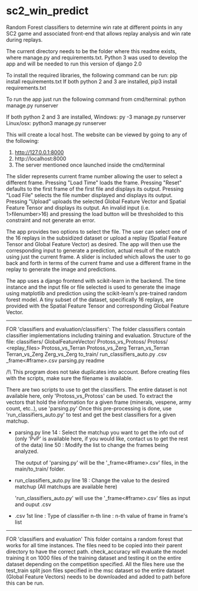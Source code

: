 # sc2_win_predict
Random Forest classifiers to determine win rate at different points in any SC2 game and associated front-end that allows replay analysis and win rate during replays.

The current directory needs to be the folder where this readme exists,
where manage.py and requirements.txt.
Python 3 was used to develop the app and will be needed to run this version of django 2.0

To install the required libraries, the following command can be run:
pip install requirements.txt
If both python 2 and 3 are installed, pip3 install requirements.txt

To run the app just run the following command from cmd/terminal:
python manage.py runserver

If both python 2 and 3 are installed,
Windows: py -3 manage.py runserver
Linux/osx: python3 manage.py runserver

This will create a local host. The website can be viewed by going to any of the following:
1. http://127.0.0.1:8000
2. http://localhost:8000
3. The server mentioned once launched inside the cmd/terminal

The slider represents current frame number allowing the user to select a different frame.
Pressing "Load Time" loads the frame.
Pressing "Reset" defaults to the first frame of the first file and displays its output.
Pressing "Load File" selects the file number displayed and displays its output.
Pressing "Upload" uploads the selected Global Feature Vector and Spatial Feature Tensor and displays its output.
An invalid input (i.e. 1>filenumber>16) and pressing the load button will be thresholded to this constraint and not generate an error.


The app provides two options to select the file. The user can select one of the 16 replays in the 
subsidized dataset or upload a replay (Spatial Feature Tensor and Global Feature Vector) as desired.
The app will then use the corresponding input to generate a prediction, actual result of the match 
using just the current frame. A slider is included which allows the user to go back and forth in terms
of the current frame and use a different frame in the replay to generate the image and predictions.


The app uses a django frontend with scikit-learn in the backend. The time instance and the 
input file or file selected is used to generate the image using matplotlib and prediction
using the scikit-learn's pre-trained random forest model. A tiny subset of the dataset, specifically
16 replays, are provided with the Spatial Feature Tensor and corresponding Global Feature
Vector.



*********************************************************************************
FOR 'classifiers and evaluation/classifiers':
The folder classsifiers contain classifier implementations including training and evaluation.
Structure of the file:
	classifiers/
		GlobalFeatureVector/
			Protoss_vs_Protoss/
				Protoss/
					<replay_files>
			Protoss_vs_Terran
			Protoss_vs_Zerg
			Terran_vs_Terran
			Terran_vs_Zerg
			Zerg_vs_Zerg
		to_train/
			run_classifiers_auto.py
			<matchup>.csv
			<matchup>_frame<#frame>.csv
		parsing.py
		readme

/!\ This program does not take duplicates into account. Before creating files with the scripts, make sure the filename is available.

There are two scripts to use to get the classifiers.
The entire dataset is not available here, only 'Protoss_vs_Protoss' can be used.
To extract the vectors that hold the information for a given frame (minerals, vespene, army count, etc..), use 'parsing.py'
Once this pre-processing is done, use 'run_classifiers_auto.py' to test and get the best classifiers for a given matchup.

- parsing.py
	line 14	: Select the matchup you want to get the info out of 
		(only 'PvP' is available here, if you would like, contact us to get the rest of the data)
	line 50	: Modify the list to change the frames being analyzed. 
	
	The output of 'parsing.py' will be the '<matchup>_frame<#frame>.csv' files, in the main/to_train/ folder.

- run_classifiers_auto.py
	line 18 : Change the value to the desired matchup (All matchups are available here)

	'run_classifiers_auto.py' will use the '<matchup>_frame<#frame>.csv' files as input and ouput <matchup>.csv

- <matchup>.csv
	1st line : Type of classifier
	n-th line : n-th value of frame in frame's list


*******************************************************************************
FOR 'classifiers and evaluation'
This folder contains a random forest that works for all time instances. The files need to be copied into their parent directory to have the correct path.
check_accuracy will evaluate the model training it on 1000 files of the training dataset and testing it on the entire dataset depending on the competition specified.
All the files here use the test_train split json files specified in the msc dataset so the entire dataset (Global Feature Vectors) needs to be downloaded and added to path before this can be run.
